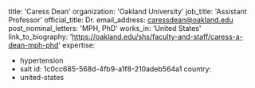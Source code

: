 title: 'Caress Dean'
organization: 'Oakland University'
job_title: 'Assistant Professor'
official_title: Dr.
email_address: caressdean@oakland.edu
post_nominal_letters: 'MPH, PhD'
works_in: 'United States'
link_to_biography: 'https://oakland.edu/shs/faculty-and-staff/caress-a-dean-mph-phd'
expertise:
  - hypertension
  - salt
id: 1c0cc685-568d-4fb9-a1f8-210adeb564a1
country:
  - united-states
